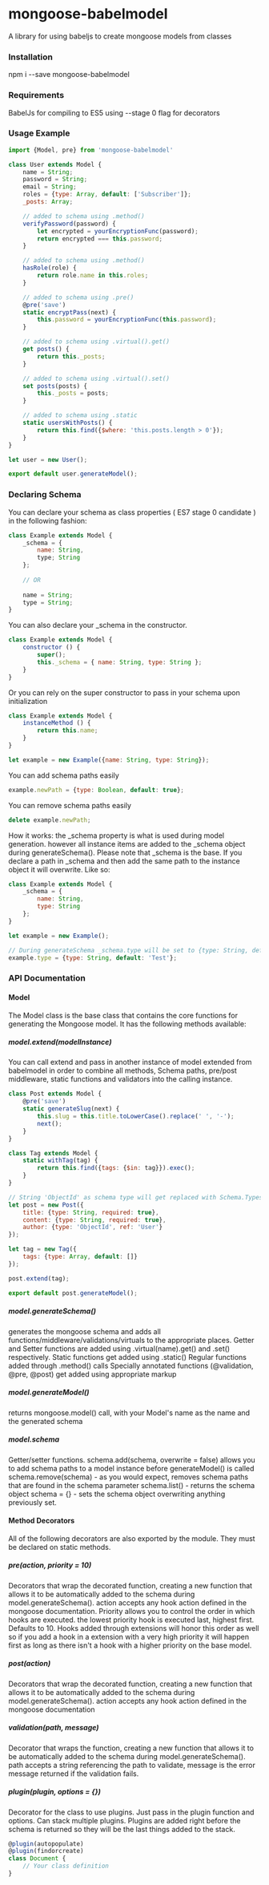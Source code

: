 # mongoose-babelmodel
A library for using babeljs to create mongoose models from classes

### Installation
npm i --save mongoose-babelmodel

### Requirements
BabelJs for compiling to ES5 using --stage 0 flag for decorators

### Usage Example
```javascript
import {Model, pre} from 'mongoose-babelmodel'

class User extends Model {
    name = String;
    password = String;
    email = String;
    roles = {type: Array, default: ['Subscriber']};
    _posts: Array;

    // added to schema using .method()
    verifyPassword(password) {
        let encrypted = yourEncryptionFunc(password);
        return encrypted === this.password;
    }

    // added to schema using .method()
    hasRole(role) {
        return role.name in this.roles;
    }

    // added to schema using .pre()
    @pre('save')
    static encryptPass(next) {
        this.password = yourEncryptionFunc(this.password);
    }

    // added to schema using .virtual().get()
    get posts() {
        return this._posts;
    }

    // added to schema using .virtual().set()
    set posts(posts) {
        this._posts = posts;
    }

    // added to schema using .static
    static usersWithPosts() {
        return this.find({$where: 'this.posts.length > 0'});
    }
}

let user = new User();

export default user.generateModel();
```
    
### Declaring Schema

You can declare your schema as class properties ( ES7 stage 0 candidate ) in the following fashion:
```javascript
class Example extends Model {
    _schema = {
        name: String,
        type; String
    };
    
    // OR 
    
    name = String;
    type = String;
}
```
    
You can also declare your _schema in the constructor. 
```javascript
class Example extends Model {
    constructor () {
        super();
        this._schema = { name: String, type: String };
    }
}
```
    
Or you can rely on the super constructor to pass in your schema upon initialization
```javascript
class Example extends Model {
    instanceMethod () {
        return this.name;
    }
}

let example = new Example({name: String, type: String});
```

You can add schema paths easily
```javascript
example.newPath = {type: Boolean, default: true};
```
    
You can remove schema paths easily
```javascript
delete example.newPath;
```
    
How it works:
the _schema property is what is used during model generation. however all instance items are added to the _schema 
object during generateSchema(). Please note that _schema is the base. If you declare a path in _schema and then add
the same path to the instance object it will overwrite. Like so:

```javascript
class Example extends Model {
    _schema = {
        name: String,
        type: String
    };
}

let example = new Example();

// During generateSchema _schema.type will be set to {type: String, default: 'Test'}
example.type = {type: String, default: 'Test'};
```
    
### API Documentation
#### Model
The Model class is the base class that contains the core functions for generating the Mongoose model. It has the 
following methods available:

##### model.extend(modelInstance)
You can call extend and pass in another instance of model extended from babelmodel in order to combine all methods,
Schema paths, pre/post middleware, static functions and validators into the calling instance.

```javascript
class Post extends Model {
    @pre('save')
    static generateSlug(next) {
        this.slug = this.title.toLowerCase().replace(' ', '-');
        next();
    }
}

class Tag extends Model {
    static withTag(tag) {
        return this.find({tags: {$in: tag}}).exec();
    }
}

// String 'ObjectId' as schema type will get replaced with Schema.Types.ObjectId
let post = new Post({
    title: {type: String, required: true},
    content: {type: String, required: true},
    author: {type: 'ObjectId', ref: 'User'}
});

let tag = new Tag({
    tags: {type: Array, default: []}
});

post.extend(tag);

export default post.generateModel();
```
    
##### model.generateSchema()
generates the mongoose schema and adds all functions/middleware/validations/virtuals to the appropriate places.
Getter and Setter functions are added using .virtual(name).get() and .set() respectively.
Static functions get added using .static()
Regular functions added through .method() calls
Specially annotated functions (@validation, @pre, @post) get added using appropriate markup

##### model.generateModel()
returns mongoose.model() call, with your Model's name as the name and the generated schema

##### model.schema
Getter/setter functions.
schema.add(schema, overwrite = false) allows you to add schema paths to a model instance before generateModel() is called
schema.remove(schema) - as you would expect, removes schema paths that are found in the schema parameter
schema.list() - returns the schema object
schema = {} - sets the schema object overwriting anything previously set.

#### Method Decorators
All of the following decorators are also exported by the module. They must be declared on static methods. 

##### pre(action, priority = 10)
Decorators that wrap the decorated function, creating a new function that allows it to be automatically added to the 
schema during model.generateSchema(). action accepts any hook action defined in the mongoose documentation. Priority
allows you to control the order in which hooks are executed. the lowest priority hook is executed last, highest first.
Defaults to 10. Hooks added through extensions will honor this order as well so if you add a hook in a extension with
a very high priority it will happen first as long as there isn't a hook with a higher priority on the base model.

##### post(action)
Decorators that wrap the decorated function, creating a new function that allows it to be automatically added to the 
schema during model.generateSchema(). action accepts any hook action defined in the mongoose documentation

##### validation(path, message)
Decorator that wraps the function, creating a new function that allows it to be automatically added to the schema 
during model.generateSchema(). path accepts a string referencing the path to validate, message is the error message
returned if the validation fails.

##### plugin(plugin, options = {})
Decorator for the class to use plugins. Just pass in the plugin function and options. Can stack multiple plugins. 
Plugins are added right before the schema is returned so they will be the last things added to the stack.

```javascript
@plugin(autopopulate)
@plugin(findorcreate)
class Document {
    // Your class definition
}
```
